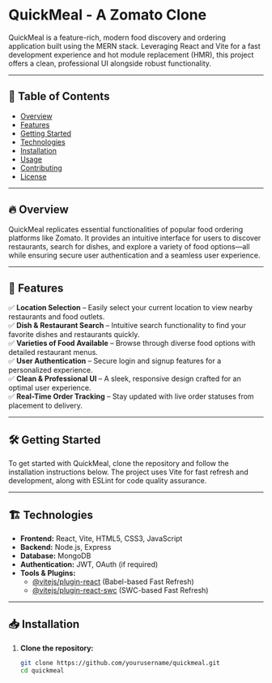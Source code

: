 # QuickMeal - A Zomato Clone

QuickMeal is a feature-rich, modern food discovery and ordering application built using the MERN stack. Leveraging React and Vite for a fast development experience and hot module replacement (HMR), this project offers a clean, professional UI alongside robust functionality.

---

## 📌 Table of Contents

- [Overview](#overview)
- [Features](#features)
- [Getting Started](#getting-started)
- [Technologies](#technologies)
- [Installation](#installation)
- [Usage](#usage)
- [Contributing](#contributing)
- [License](#license)

---

## 🔥 Overview

QuickMeal replicates essential functionalities of popular food ordering platforms like Zomato. It provides an intuitive interface for users to discover restaurants, search for dishes, and explore a variety of food options—all while ensuring secure user authentication and a seamless user experience.

---

## 🚀 Features

✅ **Location Selection** – Easily select your current location to view nearby restaurants and food outlets.  
✅ **Dish & Restaurant Search** – Intuitive search functionality to find your favorite dishes and restaurants quickly.  
✅ **Varieties of Food Available** – Browse through diverse food options with detailed restaurant menus.  
✅ **User Authentication** – Secure login and signup features for a personalized experience.  
✅ **Clean & Professional UI** – A sleek, responsive design crafted for an optimal user experience.  
✅ **Real-Time Order Tracking** – Stay updated with live order statuses from placement to delivery.  

---

## 🛠️ Getting Started

To get started with QuickMeal, clone the repository and follow the installation instructions below. The project uses Vite for fast refresh and development, along with ESLint for code quality assurance.

---

## 🏗️ Technologies

- **Frontend:** React, Vite, HTML5, CSS3, JavaScript
- **Backend:** Node.js, Express
- **Database:** MongoDB
- **Authentication:** JWT, OAuth (if required)
- **Tools & Plugins:**  
  - [@vitejs/plugin-react](https://github.com/vitejs/vite-plugin-react/blob/main/packages/plugin-react/README.md) (Babel-based Fast Refresh)  
  - [@vitejs/plugin-react-swc](https://github.com/vitejs/vite-plugin-react-swc) (SWC-based Fast Refresh)  

---

## 📥 Installation

1. **Clone the repository:**
   ```bash
   git clone https://github.com/yourusername/quickmeal.git
   cd quickmeal
